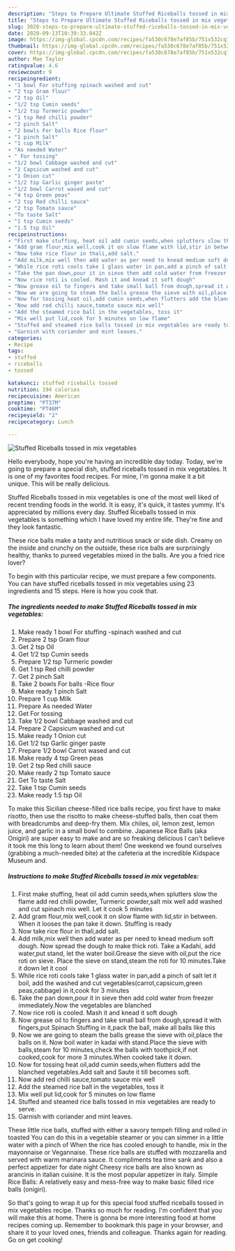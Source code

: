 ```yaml
---
description: "Steps to Prepare Ultimate Stuffed Riceballs tossed in mix vegetables"
title: "Steps to Prepare Ultimate Stuffed Riceballs tossed in mix vegetables"
slug: 3020-steps-to-prepare-ultimate-stuffed-riceballs-tossed-in-mix-vegetables
date: 2020-09-13T10:39:33.042Z
image: https://img-global.cpcdn.com/recipes/fa530c678e7af85b/751x532cq70/stuffed-riceballs-tossed-in-mix-vegetables-recipe-main-photo.jpg
thumbnail: https://img-global.cpcdn.com/recipes/fa530c678e7af85b/751x532cq70/stuffed-riceballs-tossed-in-mix-vegetables-recipe-main-photo.jpg
cover: https://img-global.cpcdn.com/recipes/fa530c678e7af85b/751x532cq70/stuffed-riceballs-tossed-in-mix-vegetables-recipe-main-photo.jpg
author: Mae Taylor
ratingvalue: 4.6
reviewcount: 9
recipeingredient:
- "1 bowl For stuffing spinach washed and cut"
- "2 tsp Gram flour"
- "2 tsp Oil"
- "1/2 tsp Cumin seeds"
- "1/2 tsp Turmeric powder"
- "1 tsp Red chilli powder"
- "2 pinch Salt"
- "2 bowls For balls Rice flour"
- "1 pinch Salt"
- "1 cup Milk"
- "As needed Water"
- " For tossing"
- "1/2 bowl Cabbage washed and cut"
- "2 Capsicum washed and cut"
- "1 Onion cut"
- "1/2 tsp Garlic ginger paste"
- "1/2 bowl Carrot wased and cut"
- "4 tsp Green peas"
- "2 tsp Red chilli sauce"
- "2 tsp Tomato sauce"
- "To taste Salt"
- "1 tsp Cumin seeds"
- "1.5 tsp Oil"
recipeinstructions:
- "First make stuffing, heat oil add cumin seeds,when splutters slow the flame add red chilli powder, Turmeric powder,salt mix well add washed and cut spinach mix well. Let it cook 5 minutes"
- "Add gram flour,mix well,cook it on slow flame with lid,stir in between. When it looses the pan take it down. Stuffing is ready"
- "Now take rice flour in thali,add salt."
- "Add milk,mix well then add water as per need to knead medium soft dough. Now spread the dough to make thick roti. Take a Kadahi, add water,put stand, let the water boil.Grease the sieve with oil,put the rice roti on sieve. Place the sieve on stand,steam the roti for 10 minutes.Take it down let it cool"
- "While rice roti cools take 1 glass water in pan,add a pinch of salt let it boil, add the washed and cut vegetables(carrot,capsicum,green peas,cabbage) in it,cook for 3 minutes"
- "Take the pan down,pour it in sieve then add cold water from freezer immediately.Now the vegetables are blanched"
- "Now rice roti is cooled. Mash it and knead it soft dough"
- "Now grease oil to fingers and take small ball from dough,spread it with fingers,put Spinach Stuffing in it,pack the ball, make all balls like this"
- "Now we are going to steam the balls grease the sieve with oil,place the balls on it. Now boil water in kadai with stand.Place the sieve with balls,steam for 10 minutes,check the balls with toothpick,if not cooked,cook for more 3 minutes.When cooked take it down."
- "Now for tossing heat oil,add cumin seeds,when flutters add the blanched vegetables.Add salt and Saute it till becomes soft."
- "Now add red chilli sauce,tomato sauce mix well"
- "Add the steamed rice ball in the vegetables, toss it"
- "Mix well put lid,cook for 5 minutes on low flame"
- "Stuffed and steamed rice balls tossed in mix vegetables are ready to serve."
- "Garnish with coriander and mint leaves."
categories:
- Recipe
tags:
- stuffed
- riceballs
- tossed

katakunci: stuffed riceballs tossed 
nutrition: 194 calories
recipecuisine: American
preptime: "PT37M"
cooktime: "PT46M"
recipeyield: "2"
recipecategory: Lunch

---
```



![Stuffed Riceballs tossed in mix vegetables](https://img-global.cpcdn.com/recipes/fa530c678e7af85b/751x532cq70/stuffed-riceballs-tossed-in-mix-vegetables-recipe-main-photo.jpg)

Hello everybody, hope you're having an incredible day today. Today, we're going to prepare a special dish, stuffed riceballs tossed in mix vegetables. It is one of my favorites food recipes. For mine, I'm gonna make it a bit unique. This will be really delicious.

Stuffed Riceballs tossed in mix vegetables is one of the most well liked of recent trending foods in the world. It is easy, it's quick, it tastes yummy. It's appreciated by millions every day. Stuffed Riceballs tossed in mix vegetables is something which I have loved my entire life. They're fine and they look fantastic.

These rice balls make a tasty and nutritious snack or side dish. Creamy on the inside and crunchy on the outside, these rice balls are surprisingly healthy, thanks to pureed vegetables mixed in the balls. Are you a fried rice lover?


To begin with this particular recipe, we must prepare a few components. You can have stuffed riceballs tossed in mix vegetables using 23 ingredients and 15 steps. Here is how you cook that.

<!--inarticleads1-->

##### The ingredients needed to make Stuffed Riceballs tossed in mix vegetables:

1. Make ready 1 bowl For stuffing -spinach washed and cut
1. Prepare 2 tsp Gram flour
1. Get 2 tsp Oil
1. Get 1/2 tsp Cumin seeds
1. Prepare 1/2 tsp Turmeric powder
1. Get 1 tsp Red chilli powder
1. Get 2 pinch Salt
1. Take 2 bowls For balls -Rice flour
1. Make ready 1 pinch Salt
1. Prepare 1 cup Milk
1. Prepare As needed Water
1. Get  For tossing
1. Take 1/2 bowl Cabbage washed and cut
1. Prepare 2 Capsicum washed and cut
1. Make ready 1 Onion cut
1. Get 1/2 tsp Garlic ginger paste
1. Prepare 1/2 bowl Carrot wased and cut
1. Make ready 4 tsp Green peas
1. Get 2 tsp Red chilli sauce
1. Make ready 2 tsp Tomato sauce
1. Get To taste Salt
1. Take 1 tsp Cumin seeds
1. Make ready 1.5 tsp Oil


To make this Sicilian cheese-filled rice balls recipe, you first have to make risotto, then use the risotto to make cheese-stuffed balls, then coat them with breadcrumbs and deep-fry them. Mix chiles, oil, lemon zest, lemon juice, and garlic in a small bowl to combine. Japanese Rice Balls (aka Onigiri) are super easy to make and are so freaking delicious I can&#39;t believe it took me this long to learn about them! One weekend we found ourselves (grabbing a much-needed bite) at the cafeteria at the incredible Kidspace Museum and. 

<!--inarticleads2-->

##### Instructions to make Stuffed Riceballs tossed in mix vegetables:

1. First make stuffing, heat oil add cumin seeds,when splutters slow the flame add red chilli powder, Turmeric powder,salt mix well add washed and cut spinach mix well. Let it cook 5 minutes
1. Add gram flour,mix well,cook it on slow flame with lid,stir in between. When it looses the pan take it down. Stuffing is ready
1. Now take rice flour in thali,add salt.
1. Add milk,mix well then add water as per need to knead medium soft dough. Now spread the dough to make thick roti. Take a Kadahi, add water,put stand, let the water boil.Grease the sieve with oil,put the rice roti on sieve. Place the sieve on stand,steam the roti for 10 minutes.Take it down let it cool
1. While rice roti cools take 1 glass water in pan,add a pinch of salt let it boil, add the washed and cut vegetables(carrot,capsicum,green peas,cabbage) in it,cook for 3 minutes
1. Take the pan down,pour it in sieve then add cold water from freezer immediately.Now the vegetables are blanched
1. Now rice roti is cooled. Mash it and knead it soft dough
1. Now grease oil to fingers and take small ball from dough,spread it with fingers,put Spinach Stuffing in it,pack the ball, make all balls like this
1. Now we are going to steam the balls grease the sieve with oil,place the balls on it. Now boil water in kadai with stand.Place the sieve with balls,steam for 10 minutes,check the balls with toothpick,if not cooked,cook for more 3 minutes.When cooked take it down.
1. Now for tossing heat oil,add cumin seeds,when flutters add the blanched vegetables.Add salt and Saute it till becomes soft.
1. Now add red chilli sauce,tomato sauce mix well
1. Add the steamed rice ball in the vegetables, toss it
1. Mix well put lid,cook for 5 minutes on low flame
1. Stuffed and steamed rice balls tossed in mix vegetables are ready to serve.
1. Garnish with coriander and mint leaves.


These little rice balls, stuffed with either a savory tempeh filling and rolled in toasted You can do this in a vegetable steamer or you can simmer in a little water with a pinch of When the rice has cooled enough to handle, mix in the mayonnaise or Vegannaise. These rice balls are stuffed with mozzarella and served with warm marinara sauce. It compliments tea time sank and also a perfect appetizer for date night Cheesy rice balls are also known as arancinis in italian cuisine. It is the most popular appetizer in italy. Simple Rice Balls: A relatively easy and mess-free way to make basic filled rice balls (onigiri). 

So that's going to wrap it up for this special food stuffed riceballs tossed in mix vegetables recipe. Thanks so much for reading. I'm confident that you will make this at home. There is gonna be more interesting food at home recipes coming up. Remember to bookmark this page in your browser, and share it to your loved ones, friends and colleague. Thanks again for reading. Go on get cooking!
